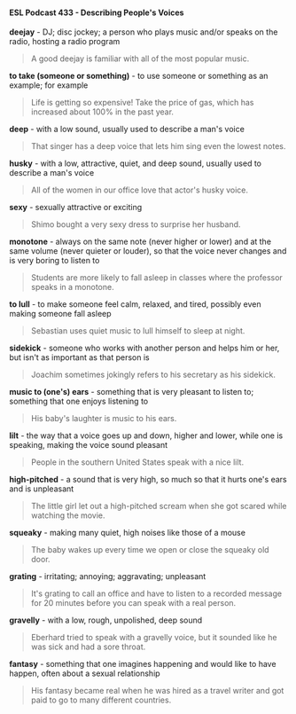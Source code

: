 #### ESL Podcast 433 - Describing People's Voices

**deejay** - DJ; disc jockey; a person who plays music and/or speaks on the radio,
hosting a radio program

> A good deejay is familiar with all of the most popular music.

**to take (someone or something)** - to use someone or something as an
example; for example

> Life is getting so expensive! Take the price of gas, which has increased about
100% in the past year.

**deep** - with a low sound, usually used to describe a man's voice

> That singer has a deep voice that lets him sing even the lowest notes.

**husky** - with a low, attractive, quiet, and deep sound, usually used to describe a
man's voice

> All of the women in our office love that actor's husky voice.

**sexy** - sexually attractive or exciting

> Shimo bought a very sexy dress to surprise her husband.

**monotone** - always on the same note (never higher or lower) and at the same
volume (never quieter or louder), so that the voice never changes and is very
boring to listen to

> Students are more likely to fall asleep in classes where the professor speaks in
a monotone.

**to lull** - to make someone feel calm, relaxed, and tired, possibly even making
someone fall asleep

> Sebastian uses quiet music to lull himself to sleep at night.

**sidekick** - someone who works with another person and helps him or her, but
isn't as important as that person is

> Joachim sometimes jokingly refers to his secretary as his sidekick.

**music to (one's) ears** - something that is very pleasant to listen to; something
that one enjoys listening to

> His baby's laughter is music to his ears.

**lilt** - the way that a voice goes up and down, higher and lower, while one is
speaking, making the voice sound pleasant

> People in the southern United States speak with a nice lilt.

**high-pitched** - a sound that is very high, so much so that it hurts one's ears and
is unpleasant

> The little girl let out a high-pitched scream when she got scared while watching
the movie.

**squeaky** - making many quiet, high noises like those of a mouse

> The baby wakes up every time we open or close the squeaky old door.

**grating** - irritating; annoying; aggravating; unpleasant

> It's grating to call an office and have to listen to a recorded message for 20
minutes before you can speak with a real person.

**gravelly** - with a low, rough, unpolished, deep sound

> Eberhard tried to speak with a gravelly voice, but it sounded like he was sick
and had a sore throat.

**fantasy** - something that one imagines happening and would like to have
happen, often about a sexual relationship

> His fantasy became real when he was hired as a travel writer and got paid to go
to many different countries.

